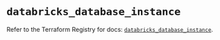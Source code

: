 # `databricks_database_instance`

Refer to the Terraform Registry for docs: [`databricks_database_instance`](https://registry.terraform.io/providers/databricks/databricks/1.96.0/docs/resources/database_instance).
